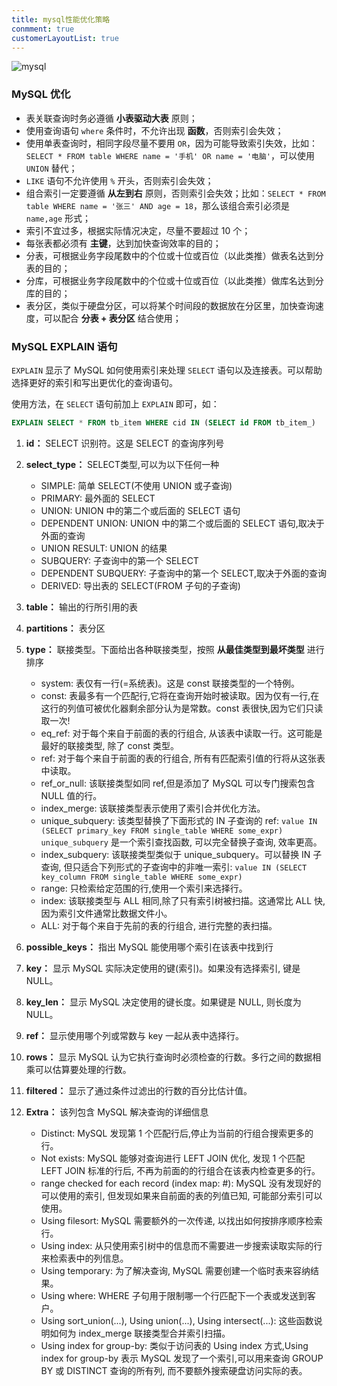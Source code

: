 ```yaml
---
title: mysql性能优化策略
conmment: true
customerLayoutList: true
---
```


![mysql](https://cdn.star59.top/mysql.png)

### MySQL 优化

- 表关联查询时务必遵循 **小表驱动大表** 原则；
- 使用查询语句 `where` 条件时，不允许出现 **函数**，否则索引会失效；
- 使用单表查询时，相同字段尽量不要用 `OR`，因为可能导致索引失效，比如：`SELECT * FROM table WHERE name = '手机' OR name = '电脑'`，可以使用 `UNION` 替代；
- `LIKE` 语句不允许使用 `%` 开头，否则索引会失效；
- 组合索引一定要遵循 **从左到右** 原则，否则索引会失效；比如：`SELECT * FROM table WHERE name = '张三' AND age = 18`，那么该组合索引必须是 `name,age` 形式；
- 索引不宜过多，根据实际情况决定，尽量不要超过 10 个；
- 每张表都必须有 **主键**，达到加快查询效率的目的；
- 分表，可根据业务字段尾数中的个位或十位或百位（以此类推）做表名达到分表的目的；
- 分库，可根据业务字段尾数中的个位或十位或百位（以此类推）做库名达到分库的目的；
- 表分区，类似于硬盘分区，可以将某个时间段的数据放在分区里，加快查询速度，可以配合 **分表 + 表分区** 结合使用；

### MySQL EXPLAIN 语句

`EXPLAIN` 显示了 MySQL 如何使用索引来处理 `SELECT` 语句以及连接表。可以帮助选择更好的索引和写出更优化的查询语句。

使用方法，在 `SELECT` 语句前加上 `EXPLAIN` 即可，如：

``` sql
EXPLAIN SELECT * FROM tb_item WHERE cid IN (SELECT id FROM tb_item_)
```

1. **id：** SELECT 识别符。这是 SELECT 的查询序列号

2. **select_type：** SELECT类型,可以为以下任何一种

   * SIMPLE: 简单 SELECT(不使用 UNION 或子查询)
   * PRIMARY: 最外面的 SELECT
   * UNION: UNION 中的第二个或后面的 SELECT 语句
   * DEPENDENT UNION: UNION 中的第二个或后面的 SELECT 语句,取决于外面的查询
   * UNION RESULT: UNION 的结果
   * SUBQUERY: 子查询中的第一个 SELECT
   * DEPENDENT SUBQUERY: 子查询中的第一个 SELECT,取决于外面的查询
   * DERIVED: 导出表的 SELECT(FROM 子句的子查询)

3. **table：** 输出的行所引用的表

4. **partitions：** 表分区

5. **type：** 联接类型。下面给出各种联接类型，按照 **从最佳类型到最坏类型** 进行排序

   * system: 表仅有一行(=系统表)。这是 const 联接类型的一个特例。
   * const: 表最多有一个匹配行,它将在查询开始时被读取。因为仅有一行,在这行的列值可被优化器剩余部分认为是常数。const 表很快,因为它们只读取一次!
   * eq_ref: 对于每个来自于前面的表的行组合, 从该表中读取一行。这可能是最好的联接类型, 除了 const 类型。
   * ref: 对于每个来自于前面的表的行组合, 所有有匹配索引值的行将从这张表中读取。
   * ref_or_null: 该联接类型如同 ref,但是添加了 MySQL 可以专门搜索包含 NULL 值的行。
   * index_merge: 该联接类型表示使用了索引合并优化方法。
   * unique_subquery: 该类型替换了下面形式的 IN 子查询的 ref: `value IN (SELECT primary_key FROM single_table WHERE some_expr) unique_subquery` 是一个索引查找函数, 可以完全替换子查询, 效率更高。
   * index_subquery: 该联接类型类似于 unique_subquery。可以替换 IN 子查询, 但只适合下列形式的子查询中的非唯一索引: `value IN (SELECT key_column FROM single_table WHERE some_expr)`
   * range: 只检索给定范围的行,使用一个索引来选择行。
   * index: 该联接类型与 ALL 相同,除了只有索引树被扫描。这通常比 ALL 快,因为索引文件通常比数据文件小。
   * ALL: 对于每个来自于先前的表的行组合, 进行完整的表扫描。

6. **possible_keys：** 指出 MySQL 能使用哪个索引在该表中找到行

7. **key：** 显示 MySQL 实际决定使用的键(索引)。如果没有选择索引, 键是 NULL。

8. **key_len：** 显示 MySQL 决定使用的键长度。如果键是 NULL, 则长度为 NULL。

9. **ref：** 显示使用哪个列或常数与 key 一起从表中选择行。

10. **rows：** 显示 MySQL 认为它执行查询时必须检查的行数。多行之间的数据相乘可以估算要处理的行数。

11. **filtered：** 显示了通过条件过滤出的行数的百分比估计值。

12. **Extra：** 该列包含 MySQL 解决查询的详细信息

    * Distinct: MySQL 发现第 1 个匹配行后,停止为当前的行组合搜索更多的行。
    * Not exists: MySQL 能够对查询进行 LEFT JOIN 优化, 发现 1 个匹配 LEFT JOIN 标准的行后, 不再为前面的的行组合在该表内检查更多的行。
    * range checked for each record (index map: #): MySQL 没有发现好的可以使用的索引, 但发现如果来自前面的表的列值已知, 可能部分索引可以使用。
    * Using filesort: MySQL 需要额外的一次传递, 以找出如何按排序顺序检索行。
    * Using index: 从只使用索引树中的信息而不需要进一步搜索读取实际的行来检索表中的列信息。
    * Using temporary: 为了解决查询, MySQL 需要创建一个临时表来容纳结果。
    * Using where: WHERE 子句用于限制哪一个行匹配下一个表或发送到客户。
    * Using sort_union(...), Using union(...), Using intersect(...): 这些函数说明如何为 index_merge 联接类型合并索引扫描。
    * Using index for group-by: 类似于访问表的 Using index 方式,Using index for group-by 表示 MySQL 发现了一个索引,可以用来查询 GROUP BY 或 DISTINCT 查询的所有列, 而不要额外搜索硬盘访问实际的表。
